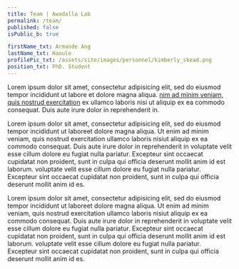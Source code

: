 ```yaml
---
title: Team | Awadalla Lab
permalink: /team/
published: false
isPublic_b: true

firstName_txt: Armande Ang
lastName_txt: Haoule
profilePic_txt: /assets/site/images/personnel/kimberly_skead.png
position_txt: PhD. Student
---
```


Lorem ipsum dolor sit amet, consectetur adipisicing elit, sed do eiusmod tempor incididunt ut labore et dolore magna aliqua. [nim ad minim veniam, quis nostrud exercitation]() ex ullamco laboris nisi ut aliquip ex ea commodo consequat. Duis aute irure dolor in reprehenderit in.

Lorem ipsum dolor sit amet, consectetur adipisicing elit, sed do eiusmod tempor incididunt ut laboreet dolore magna aliqua. Ut enim ad minim veniam, quis nostrud exercitation ullamco laboris nisiut aliquip ex ea commodo consequat. Duis aute irure dolor in reprehenderit in voluptate velit esse cillum dolore eu fugiat nulla pariatur. Excepteur sint occaecat cupidatat non proident, sunt in culpa qui officia deserunt mollit anim id est laborum. voluptate velit esse cillum dolore eu fugiat nulla pariatur. Excepteur sint occaecat cupidatat non proident, sunt in culpa qui officia deserunt mollit anim id es.

Lorem ipsum dolor sit amet, consectetur adipisicing elit, sed do eiusmod tempor incididunt ut laboreet dolore magna aliqua. Ut enim ad minim veniam, quis nostrud exercitation ullamco laboris nisiut aliquip ex ea commodo consequat. Duis aute irure dolor in reprehenderit in voluptate velit esse cillum dolore eu fugiat nulla pariatur. Excepteur sint occaecat cupidatat non proident, sunt in culpa qui officia deserunt mollit anim id est laborum. voluptate velit esse cillum dolore eu fugiat nulla pariatur. Excepteur sint occaecat cupidatat non proident, sunt in culpa qui officia deserunt mollit anim id es.
